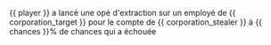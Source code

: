 {{ player }} a lancé une opé d'extraction sur un employé de {{ corporation_target }} pour le compte de {{ corporation_stealer }} à {{ chances }}% de chances qui a échouée
